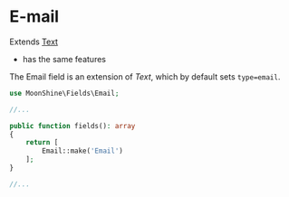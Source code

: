 # E-mail

Extends [Text](https://moonshine-laravel.com/docs/resource/fields/fields-text)  
* has the same features  

The Email field is an extension of *Text*, which by default sets `type=email`.

```php
use MoonShine\Fields\Email;

//...

public function fields(): array
{
    return [
        Email::make('Email')
    ];
}

//...
```
